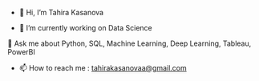 - 👋 Hi, I’m Tahira Kasanova

- 🌱 I’m currently working on Data Science


💬 Ask me about Python, SQL, Machine Learning, Deep Learning, Tableau, PowerBI

- 📫 How to reach me : tahirakasanovaa@gmail.com

<!---
TKasanova/TKasanova is a ✨ special ✨ repository because its `README.md` (this file) appears on your GitHub profile.
You can click the Preview link to take a look at your changes.
--->
